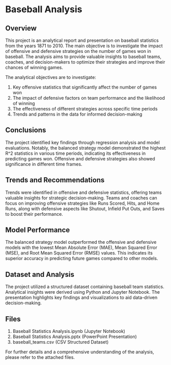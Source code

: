 # Baseball Analysis

## Overview
This project is an analytical report and presentation on baseball statistics from the years 1871 to 2010. The main objective is to investigate the impact of offensive and defensive strategies on the number of games won in baseball. The analysis aims to provide valuable insights to baseball teams, coaches, and decision-makers to optimize their strategies and improve their chances of winning games.

The analytical objectives are to investigate: 
1. Key offensive statistics that significantly affect the number of games won
2. The impact of defensive factors on team performance and the likelihood of winning
3. The effectiveness of different strategies across specific time periods
4. Trends and patterns in the data for informed decision-making

## Conclusions
The project identified key findings through regression analysis and model evaluations. Notably, the balanced strategy model demonstrated the highest R^2 statistics in various time periods, indicating its effectiveness in predicting games won. Offensive and defensive strategies also showed significance in different time frames.

## Trends and Recommendations
Trends were identified in offensive and defensive statistics, offering teams valuable insights for strategic decision-making. Teams and coaches can focus on improving offensive strategies like Runs Scored, Hits, and Home Runs, along with defensive aspects like Shutout, Infield Put Outs, and Saves to boost their performance.

## Model Performance
The balanced strategy model outperformed the offensive and defensive models with the lowest Mean Absolute Error (MAE), Mean Squared Error (MSE), and Root Mean Squared Error (RMSE) values. This indicates its superior accuracy in predicting future games compared to other models.

## Dataset and Analysis
The project utilized a structured dataset containing baseball team statistics. Analytical insights were derived using Python and Jupyter Notebook. The presentation highlights key findings and visualizations to aid data-driven decision-making.

## Files
1. Baseball Statistics Analysis.ipynb (Jupyter Notebook)
2. Baseball Statistics Analysis.pptx (PowerPoint Presentation)
3. baseball_teams.csv (CSV Structured Dataset)

For further details and a comprehensive understanding of the analysis, please refer to the attached files.
